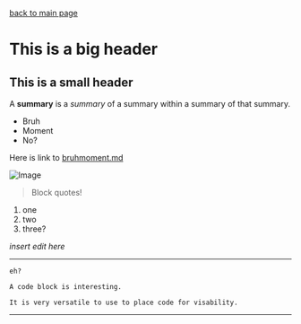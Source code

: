 [back to main page](https://kennethkietvuong.github.io/cse15l-lab-reports/)

# This is a big header

## This is a small header

A **summary** is a *summary* of a summary within a summary of that summary.

* Bruh
* Moment
* No?

Here is link to [bruhmoment.md](https://kennethkietvuong.github.io/cse15l-lab-reports/bruhmoment.md)

![Image](https://i.redd.it/918mym3nsjf31.jpg)

> Block quotes!

1. one
2. two
3. three?

*insert edit here*  

---

`eh?`

```
A code block is interesting.

It is very versatile to use to place code for visability.
```
---
